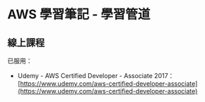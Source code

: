 # AWS 學習筆記 - 學習管道

## 線上課程

已服用：

* Udemy - AWS Certified Developer - Associate 2017：[https://www.udemy.com/aws-certified-developer-associate](https://www.udemy.com/aws-certified-developer-associate)



